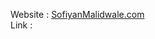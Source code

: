Website : [SofiyanMalidwale.com](https://sofiyan-coder.github.io/porfolio/)
<br>
Link : [](https://sofiyan-coder.github.io/porfolio/)
